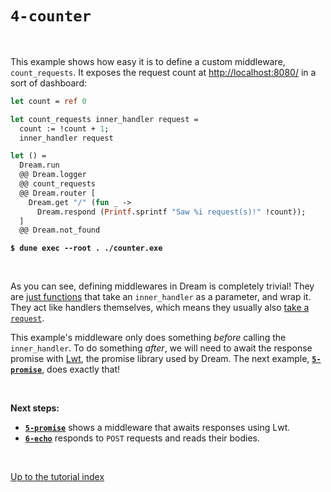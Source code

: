 # `4-counter`

<br>

This example shows how easy it is to define a custom middleware,
`count_requests`. It exposes the request count at
[http://localhost:8080/](http://localhost:8080/) in a sort of dashboard:

```ocaml
let count = ref 0

let count_requests inner_handler request =
  count := !count + 1;
  inner_handler request

let () =
  Dream.run
  @@ Dream.logger
  @@ count_requests
  @@ Dream.router [
    Dream.get "/" (fun _ ->
      Dream.respond (Printf.sprintf "Saw %i request(s)!" !count));
  ]
  @@ Dream.not_found
```
<pre><code><b>$ dune exec --root . ./counter.exe</b></code></pre>

<br>

As you can see, defining middlewares in Dream is completely trivial! They are
[just functions](https://aantron.github.io/dream/#type-middleware) that take an
`inner_handler` as a parameter, and wrap it. They act like handlers themselves,
which means they usually also
[take a `request`](https://aantron.github.io/dream/#type-handler).

This example's middleware only does something *before* calling the
`inner_handler`. To do something *after*, we will need to await the response
promise with [Lwt](https://github.com/ocsigen/lwt#readme), the promise library
used by Dream. The next example, [**`5-promise`**](../5-promise/#files), does
exactly that!

<!-- TODO
<br>

Advanced example [**`w-globals`**](../w-globals/#files) shows how to replace
global state like `count` by state scoped to the application. This is useful if
you are writing middleware to publish in a library. It's fine to use a global
`ref` in private code!
-->
<br>

**Next steps:**

- [**`5-promise`**](../5-promise/#files) shows a middleware that awaits
  responses using Lwt.
- [**`6-echo`**](../6-echo/#files) responds to `POST` requests and reads their
  bodies.

<br>

[Up to the tutorial index](../#readme)
